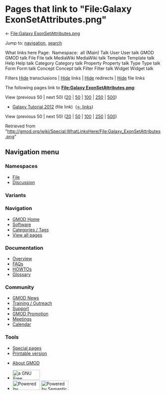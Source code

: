 <div id="mw-page-base" class="noprint">

</div>

<div id="mw-head-base" class="noprint">

</div>

<div id="content" class="mw-body" role="main">

<span id="top"></span>

<div id="mw-js-message" style="display:none;">

</div>



# <span dir="auto">Pages that link to "File:Galaxy ExonSetAttributes.png"</span>

<div id="bodyContent">

<div id="contentSub">

← [File:Galaxy
ExonSetAttributes.png](/wiki/File:Galaxy_ExonSetAttributes.png "File:Galaxy ExonSetAttributes.png")

</div>

<div id="jump-to-nav" class="mw-jump">

Jump to: [navigation](#mw-navigation), [search](#p-search)

</div>

<div id="mw-content-text">

What links here Page:  Namespace:  all (Main) Talk User User talk GMOD
GMOD talk File File talk MediaWiki MediaWiki talk Template Template talk
Help Help talk Category Category talk Property Property talk Type Type
talk Form Form talk Concept Concept talk Filter Filter talk Widget
Widget talk

Filters
[Hide](/mediawiki/index.php?title=Special:WhatLinksHere/File:Galaxy_ExonSetAttributes.png&hidetrans=1 "Special:WhatLinksHere/File:Galaxy ExonSetAttributes.png")
transclusions \|
[Hide](/mediawiki/index.php?title=Special:WhatLinksHere/File:Galaxy_ExonSetAttributes.png&hidelinks=1 "Special:WhatLinksHere/File:Galaxy ExonSetAttributes.png")
links \|
[Hide](/mediawiki/index.php?title=Special:WhatLinksHere/File:Galaxy_ExonSetAttributes.png&hideredirs=1 "Special:WhatLinksHere/File:Galaxy ExonSetAttributes.png")
redirects \|
[Hide](/mediawiki/index.php?title=Special:WhatLinksHere/File:Galaxy_ExonSetAttributes.png&hideimages=1 "Special:WhatLinksHere/File:Galaxy ExonSetAttributes.png")
file links

The following pages link to **[File:Galaxy
ExonSetAttributes.png](/wiki/File:Galaxy_ExonSetAttributes.png "File:Galaxy ExonSetAttributes.png")**:

View (previous 50 \| next 50)
([20](/mediawiki/index.php?title=Special:WhatLinksHere/File:Galaxy_ExonSetAttributes.png&limit=20 "Special:WhatLinksHere/File:Galaxy ExonSetAttributes.png")
\|
[50](/mediawiki/index.php?title=Special:WhatLinksHere/File:Galaxy_ExonSetAttributes.png&limit=50 "Special:WhatLinksHere/File:Galaxy ExonSetAttributes.png")
\|
[100](/mediawiki/index.php?title=Special:WhatLinksHere/File:Galaxy_ExonSetAttributes.png&limit=100 "Special:WhatLinksHere/File:Galaxy ExonSetAttributes.png")
\|
[250](/mediawiki/index.php?title=Special:WhatLinksHere/File:Galaxy_ExonSetAttributes.png&limit=250 "Special:WhatLinksHere/File:Galaxy ExonSetAttributes.png")
\|
[500](/mediawiki/index.php?title=Special:WhatLinksHere/File:Galaxy_ExonSetAttributes.png&limit=500 "Special:WhatLinksHere/File:Galaxy ExonSetAttributes.png"))

- [Galaxy Tutorial
  2012](/wiki/Galaxy_Tutorial_2012 "Galaxy Tutorial 2012") (file link) ‎
  <span class="mw-whatlinkshere-tools">([←
  links](/mediawiki/index.php?title=Special:WhatLinksHere&target=Galaxy+Tutorial+2012 "Special:WhatLinksHere"))</span>

View (previous 50 \| next 50)
([20](/mediawiki/index.php?title=Special:WhatLinksHere/File:Galaxy_ExonSetAttributes.png&limit=20 "Special:WhatLinksHere/File:Galaxy ExonSetAttributes.png")
\|
[50](/mediawiki/index.php?title=Special:WhatLinksHere/File:Galaxy_ExonSetAttributes.png&limit=50 "Special:WhatLinksHere/File:Galaxy ExonSetAttributes.png")
\|
[100](/mediawiki/index.php?title=Special:WhatLinksHere/File:Galaxy_ExonSetAttributes.png&limit=100 "Special:WhatLinksHere/File:Galaxy ExonSetAttributes.png")
\|
[250](/mediawiki/index.php?title=Special:WhatLinksHere/File:Galaxy_ExonSetAttributes.png&limit=250 "Special:WhatLinksHere/File:Galaxy ExonSetAttributes.png")
\|
[500](/mediawiki/index.php?title=Special:WhatLinksHere/File:Galaxy_ExonSetAttributes.png&limit=500 "Special:WhatLinksHere/File:Galaxy ExonSetAttributes.png"))

</div>

<div class="printfooter">

Retrieved from
"<http://gmod.org/wiki/Special:WhatLinksHere/File:Galaxy_ExonSetAttributes.png>"

</div>

<div id="catlinks" class="catlinks catlinks-allhidden">

</div>

<div class="visualClear">

</div>

</div>

</div>

<div id="mw-navigation">

## Navigation menu

<div id="mw-head">



<div id="left-navigation">

<div id="p-namespaces" class="vectorTabs" role="navigation"
aria-labelledby="p-namespaces-label">

### Namespaces

- <span id="ca-nstab-image"><a href="/wiki/File:Galaxy_ExonSetAttributes.png" accesskey="c"
  title="View the file page [c]">File</a></span>
- <span id="ca-talk"><a
  href="/mediawiki/index.php?title=File_talk:Galaxy_ExonSetAttributes.png&amp;action=edit&amp;redlink=1"
  accesskey="t"
  title="Discussion about the content page [t]">Discussion</a></span>

</div>

<div id="p-variants" class="vectorMenu emptyPortlet" role="navigation"
aria-labelledby="p-variants-label">

### 

### Variants[](#)

<div class="menu">

</div>

</div>

</div>

<div id="right-navigation">





</div>



</div>

</div>

</div>

<div id="mw-panel">

<div id="p-logo" role="banner">

<a href="/wiki/Main_Page"
style="background-image: url(http://gmod.org/images/GMOD-cogs.png);"
title="Visit the main page"></a>

</div>

<div id="p-Navigation" class="portal" role="navigation"
aria-labelledby="p-Navigation-label">

### Navigation

<div class="body">

- <span id="n-GMOD-Home">[GMOD Home](/wiki/Main_Page)</span>
- <span id="n-Software">[Software](/wiki/GMOD_Components)</span>
- <span id="n-Categories-.2F-Tags">[Categories /
  Tags](/wiki/Categories)</span>
- <span id="n-View-all-pages">[View all
  pages](/wiki/Special:AllPages)</span>

</div>

</div>

<div id="p-Documentation" class="portal" role="navigation"
aria-labelledby="p-Documentation-label">

### Documentation

<div class="body">

- <span id="n-Overview">[Overview](/wiki/Overview)</span>
- <span id="n-FAQs">[FAQs](/wiki/Category:FAQ)</span>
- <span id="n-HOWTOs">[HOWTOs](/wiki/Category:HOWTO)</span>
- <span id="n-Glossary">[Glossary](/wiki/Glossary)</span>

</div>

</div>

<div id="p-Community" class="portal" role="navigation"
aria-labelledby="p-Community-label">

### Community

<div class="body">

- <span id="n-GMOD-News">[GMOD News](/wiki/GMOD_News)</span>
- <span id="n-Training-.2F-Outreach">[Training /
  Outreach](/wiki/Training_and_Outreach)</span>
- <span id="n-Support">[Support](/wiki/Support)</span>
- <span id="n-GMOD-Promotion">[GMOD
  Promotion](/wiki/GMOD_Promotion)</span>
- <span id="n-Meetings">[Meetings](/wiki/Meetings)</span>
- <span id="n-Calendar">[Calendar](/wiki/Calendar)</span>

</div>

</div>

<div id="p-tb" class="portal" role="navigation"
aria-labelledby="p-tb-label">

### Tools

<div class="body">

- <span id="t-specialpages"><a href="/wiki/Special:SpecialPages" accesskey="q"
  title="A list of all special pages [q]">Special pages</a></span>
- <span id="t-print"><a
  href="/mediawiki/index.php?title=Special:WhatLinksHere/File:Galaxy_ExonSetAttributes.png&amp;printable=yes"
  rel="alternate" accesskey="p"
  title="Printable version of this page [p]">Printable version</a></span>

</div>

</div>

</div>

</div>

<div id="footer" role="contentinfo">

- <span id="footer-places-about">[About
  GMOD](/wiki/GMOD:About "GMOD:About")</span>

<!-- -->

- <span id="footer-copyrightico">[<img src="http://www.gnu.org/graphics/gfdl-logo-small.png" width="88"
  height="31" alt="a GNU Free Documentation License" />](http://www.gnu.org/licenses/fdl-1.3.html)</span>
- <span id="footer-poweredbyico">[<img src="/mediawiki/skins/common/images/poweredby_mediawiki_88x31.png"
  width="88" height="31" alt="Powered by MediaWiki" />](//www.mediawiki.org/)
  [<img
  src="/mediawiki/extensions/SemanticMediaWiki/includes/../resources/images/smw_button.png"
  width="88" height="31" alt="Powered by Semantic MediaWiki" />](https://www.semantic-mediawiki.org/wiki/Semantic_MediaWiki)</span>

<div style="clear:both">

</div>

</div>

